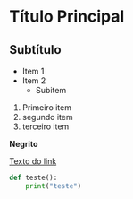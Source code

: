 # Título Principal
## Subtítulo

- Item 1
- Item 2
    - Subitem

1. Primeiro item
2. segundo item
3. terceiro item

**Negrito**

[Texto do link](https://www.youtube.com/watch?v=kB5e-gTAl_s)

```python
def teste():
    print("teste")
```